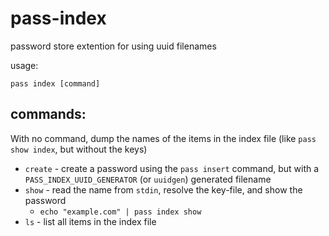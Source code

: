 # pass-index

password store extention for using uuid filenames

usage:

```
pass index [command]
```

## commands:

With no command, dump the names of the items in the index file (like `pass show index`, but without the keys)

- `create`  - create a password using the `pass insert` command, but with a `PASS_INDEX_UUID_GENERATOR` (or `uuidgen`) generated filename
- `show` - read the name from `stdin`, resolve the key-file, and show the password
    - `echo "example.com" | pass index show`
- `ls` - list all items in the index file
